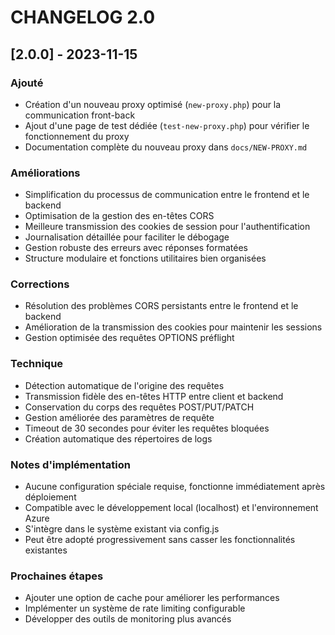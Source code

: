# CHANGELOG 2.0

## [2.0.0] - 2023-11-15

### Ajouté

- Création d'un nouveau proxy optimisé (`new-proxy.php`) pour la communication front-back
- Ajout d'une page de test dédiée (`test-new-proxy.php`) pour vérifier le fonctionnement du proxy
- Documentation complète du nouveau proxy dans `docs/NEW-PROXY.md`

### Améliorations

- Simplification du processus de communication entre le frontend et le backend
- Optimisation de la gestion des en-têtes CORS
- Meilleure transmission des cookies de session pour l'authentification
- Journalisation détaillée pour faciliter le débogage
- Gestion robuste des erreurs avec réponses formatées
- Structure modulaire et fonctions utilitaires bien organisées

### Corrections

- Résolution des problèmes CORS persistants entre le frontend et le backend
- Amélioration de la transmission des cookies pour maintenir les sessions
- Gestion optimisée des requêtes OPTIONS préflight

### Technique

- Détection automatique de l'origine des requêtes
- Transmission fidèle des en-têtes HTTP entre client et backend
- Conservation du corps des requêtes POST/PUT/PATCH
- Gestion améliorée des paramètres de requête
- Timeout de 30 secondes pour éviter les requêtes bloquées
- Création automatique des répertoires de logs

### Notes d'implémentation

- Aucune configuration spéciale requise, fonctionne immédiatement après déploiement
- Compatible avec le développement local (localhost) et l'environnement Azure
- S'intègre dans le système existant via config.js
- Peut être adopté progressivement sans casser les fonctionnalités existantes

### Prochaines étapes

- Ajouter une option de cache pour améliorer les performances
- Implémenter un système de rate limiting configurable
- Développer des outils de monitoring plus avancés
